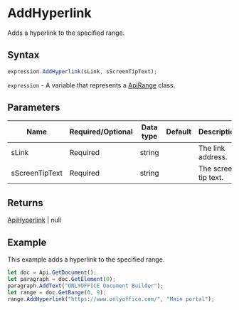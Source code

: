 # AddHyperlink

Adds a hyperlink to the specified range.

## Syntax

```javascript
expression.AddHyperlink(sLink, sScreenTipText);
```

`expression` - A variable that represents a [ApiRange](../ApiRange.md) class.

## Parameters

| **Name** | **Required/Optional** | **Data type** | **Default** | **Description** |
| ------------- | ------------- | ------------- | ------------- | ------------- |
| sLink | Required | string |  | The link address. |
| sScreenTipText | Required | string |  | The screen tip text. |

## Returns

[ApiHyperlink](../../ApiHyperlink/ApiHyperlink.md) \| null

## Example

This example adds a hyperlink to the specified range.

```javascript
let doc = Api.GetDocument();
let paragraph = doc.GetElement(0);
paragraph.AddText("ONLYOFFICE Document Builder");
let range = doc.GetRange(0, 9);
range.AddHyperlink("https://www.onlyoffice.com/", "Main portal");
```

